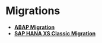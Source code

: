 # Migrations

* [**ABAP Migration**](abap-migration.md)
* [**SAP HANA XS Classic Migration**](xsc-migration.md)

